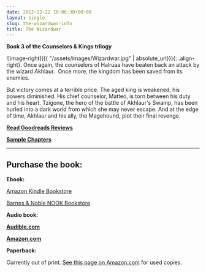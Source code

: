 ```yaml
---
date: 2012-12-22 18:06:30+00:00
layout: single
slug: the-wizardwar-info
title: The Wizardwar
---
```


**Book 3 of the Counselors & Kings trilogy**

![image-right]({{ "/assets/images/Wizardwar.jpg" | absolute_url}}){: .align-right}. Once again, the counselors of Halruaa have beaten back an attack by the wizard Akhlaur.  Once more, the kingdom has been saved from its enemies.

But victory comes at a terrible price. The aged king is weakened, his powers diminished. His chief counselor, Matteo, is torn between his duty and his heart. Tzigone, the hero of the battle of Akhlaur's Swamp, has been hurled into a dark world from which she may never escape. And at the edge of time, Akhlaur and his ally, the Magehound, plot their final revenge.

**[Read Goodreads Reviews](http://www.goodreads.com/book/show/291720.The_Wizardwar)**

**[Sample Chapters](http://books.google.com.my/books?id=sZ9sPTWh8rcC&pg=PP1&lpg=PP1&dq=Wizardwar,+Elaine+Cunningham)**

***

## Purchase the book:

**Ebook:**

[Amazon Kindle Bookstore](http://www.amazon.com/The-Wizardwar-Counselors-Kings-ebook/dp/B005UFN52U/ref=tmm_kin_title_0)

[Barnes & Noble NOOK Bookstore](http://www.barnesandnoble.com/w/forgotten-realms-elaine-cunningham/1103164952?ean=9780786961887)

**Audio book:**

**[Audible.com](http://www.audible.com/pd/ref=sr_2_5?asin=B00CD7R9AM&qid=1366463007&sr=2-5)**

**[Amazon.com](http://www.amazon.com/The-Wizardwar-Forgotten-Realms-Counselors/dp/B00CDIX3V0/ref=sr_1_1?ie=UTF8&qid=1366463180&sr=8-1&keywords=audio+books%2C+wizardwar%2C+Elaine+Cunningham)**

**Paperback:**

Currently out of print. [See this page on Amazon.com](http://www.amazon.com/The-Wizardwar-Forgotten-Realms-Counselors/dp/0786927046) for used copies.
